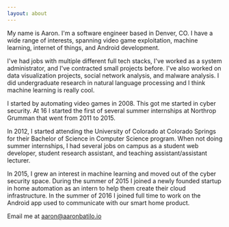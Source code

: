 ```yaml
---
layout: about
---
```


My name is Aaron. I'm a software engineer based in Denver, CO. I have a wide range of interests, spanning video game exploitation, machine learning, internet of things, and Android development.

I've had jobs with multiple different full tech stacks, I've worked as a system administrator, and I've contracted small projects before. I've also worked on data visualization projects, social network analysis, and malware analysis. I did undergraduate research in natural language processing and I think machine learning is really cool.

I started by automating video games in 2008. This got me started in cyber security. At 16 I started the first of several summer internships at Northrop Grumman that went from 2011 to 2015.

In 2012, I started attending the University of Colorado at Colorado Springs for their Bachelor of Science in Computer Science program. When not doing summer internships, I had several jobs on campus as a student web developer, student research assistant, and teaching assistant/assistant lecturer.

In 2015, I grew an interest in machine learning and moved out of the cyber security space. During the summer of 2015 I joined a newly founded startup in home automation as an intern to help them create their cloud infrastructure. In the summer of 2016 I joined full time to work on the Android app used to communicate with our smart home product.

Email me at aaron@aaronbatilo.io
